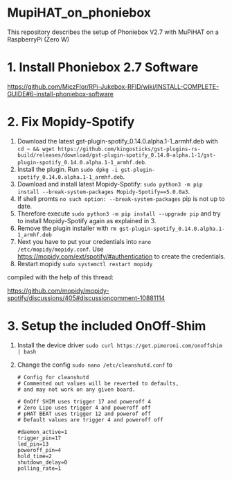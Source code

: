 # MupiHAT_on_phoniebox
This repository describes the setup of Phoniebox V2.7 with MuPiHAT on a RaspberryPi (Zero W) 

# 1.  Install Phoniebox 2.7 Software

https://github.com/MiczFlor/RPi-Jukebox-RFID/wiki/INSTALL-COMPLETE-GUIDE#6-install-phoniebox-software

# 2. Fix Mopidy-Spotify

1. Download the latest gst-plugin-spotify_0.14.0.alpha.1-1_armhf.deb with ```cd ~ && wget https://github.com/kingosticks/gst-plugins-rs-build/releases/download/gst-plugin-spotify_0.14.0-alpha.1-1/gst-plugin-spotify_0.14.0.alpha.1-1_armhf.deb```.
2. Install the plugin. Run ```sudo dpkg -i gst-plugin-spotify_0.14.0.alpha.1-1_armhf.deb```.
3. Download and install latest Mopidy-Spotify: ```sudo python3 -m pip install --break-system-packages Mopidy-Spotify==5.0.0a3```.
4. If shell promts ```no such option: --break-system-packages``` pip is not up to date.
5. Therefore execute ```sudo python3 -m pip install --upgrade pip``` and try to install Mopidy-Spotify again as explained in 3.
6. Remove the plugin installer with ```rm gst-plugin-spotify_0.14.0.alpha.1-1_armhf.deb```
7. Next you have to put your credentials into ```nano /etc/mopidy/mopidy.conf```. Use https://mopidy.com/ext/spotify/#authentication to create the credentials.
8. Restart mopidy ```sudo systemctl restart mopidy```

compiled with the help of this thread:

https://github.com/mopidy/mopidy-spotify/discussions/405#discussioncomment-10881114

# 3. Setup the included OnOff-Shim

1. Install the device driver ```sudo curl https://get.pimoroni.com/onoffshim | bash```
2. Change the config ```sudo nano /etc/cleanshutd.conf```
   to
   
   ```
   # Config for cleanshutd
   # Commented out values will be reverted to defaults,
   # and may not work on any given board.
   
   # OnOff SHIM uses trigger 17 and poweroff 4
   # Zero Lipo uses trigger 4 and poweroff off
   # pHAT BEAT uses trigger 12 and powerof off
   # Default values are trigger 4 and poweroff off

   #daemon_active=1
   trigger_pin=17
   led_pin=13
   poweroff_pin=4
   hold_time=2
   shutdown_delay=0
   polling_rate=1
   ```
